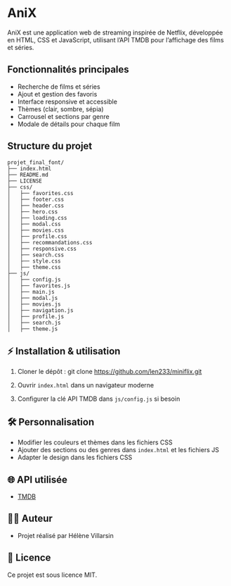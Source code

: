 # AniX

AniX est une application web de streaming inspirée de Netflix, développée en HTML, CSS et JavaScript, utilisant l’API TMDB pour l’affichage des films et séries.

## Fonctionnalités principales
- Recherche de films et séries
- Ajout et gestion des favoris
- Interface responsive et accessible
- Thèmes (clair, sombre, sépia)
- Carrousel et sections par genre
- Modale de détails pour chaque film

## Structure du projet
```
projet_final_font/
├── index.html
├── README.md
├── LICENSE
├── css/
│   ├── favorites.css
│   ├── footer.css
│   ├── header.css
│   ├── hero.css
│   ├── loading.css
│   ├── modal.css
│   ├── movies.css
│   ├── profile.css
│   ├── recommandations.css
│   ├── responsive.css
│   ├── search.css
│   ├── style.css
│   ├── theme.css
├── js/
│   ├── config.js
│   ├── favorites.js
│   ├── main.js
│   ├── modal.js
│   ├── movies.js
│   ├── navigation.js
│   ├── profile.js
│   ├── search.js
│   ├── theme.js
```

## ⚡ Installation & utilisation

1. Cloner le dépôt :
git clone https://github.com/len233/miniflix.git
	
2. Ouvrir `index.html` dans un navigateur moderne
3. Configurer la clé API TMDB dans `js/config.js` si besoin

## 🛠️ Personnalisation

- Modifier les couleurs et thèmes dans les fichiers CSS
- Ajouter des sections ou des genres dans `index.html` et les fichiers JS
- Adapter le design dans les fichiers CSS

## 🌐 API utilisée

- [TMDB](https://www.themoviedb.org/documentation/api)

## 👩‍💻 Auteur

- Projet réalisé par Hélène Villarsin

## 📄 Licence

Ce projet est sous licence MIT.
